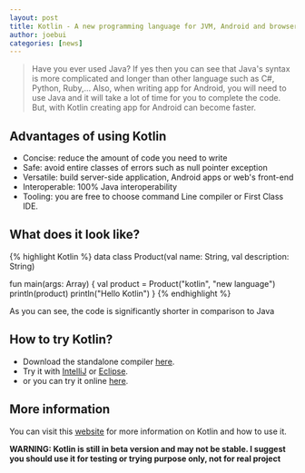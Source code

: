```yaml
---
layout: post
title: Kotlin - A new programming language for JVM, Android and browser
author: joebui
categories: [news]
---
```


> Have you ever used Java? If yes then you can see that Java's syntax is more complicated and longer than other
> language such as C#, Python, Ruby,... Also, when writing app for Android, you will need to use Java and it will
> take a lot of time for you to complete the code. But, with Kotlin creating app for Android can become faster.

## Advantages of using Kotlin
-   Concise: reduce the amount of code you need to write
-   Safe: avoid entire classes of errors such as null pointer exception
-   Versatile: build server-side application, Android apps or web's front-end
-   Interoperable: 100% Java interoperability
-   Tooling: you are free to choose command Line compiler or First Class IDE.

## What does it look like?
{% highlight Kotlin %}
data class Product(val name: String, val description: String)

fun main(args: Array<String>) {
    val product = Product("kotlin", "new language")
    println(product)
    println("Hello Kotlin")
}
{% endhighlight %}

As you can see, the code is significantly shorter in comparison to Java

## How to try Kotlin?
-   Download the standalone compiler [here](https://kotlinlang.org/docs/tutorials/command-line.html).
-   Try it with [IntelliJ](https://kotlinlang.org/docs/tutorials/getting-started.html) or [Eclipse](https://kotlinlang.org/docs/tutorials/getting-started-eclipse.html).
-   or you can try it online [here](http://try.kotlinlang.org/#/Examples/Hello,%20world!/Simplest%20version/Simplest%20version.kt).

## More information
You can visit this [website](kotlinlang.org) for more information on Kotlin and how to use it.

**WARNING: Kotlin is still in beta version and may not be stable. I suggest you should use it for testing or trying purpose only, not for real project**
